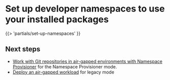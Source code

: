 # Set up developer namespaces to use your installed packages

<!-- The below partial is in the docs-tap/partials directory -->

{{> 'partials/set-up-namespaces' }}

## <a id='next-steps'></a>Next steps

- [Work with Git repositories in air-gapped environments with Namespace Provisioner](../namespace-provisioner/use-case7.hbs.md) for the Namespace Provisioner mode.
- [Deploy an air-gapped workload](../getting-started/air-gap-workload.hbs.md) for legacy mode
